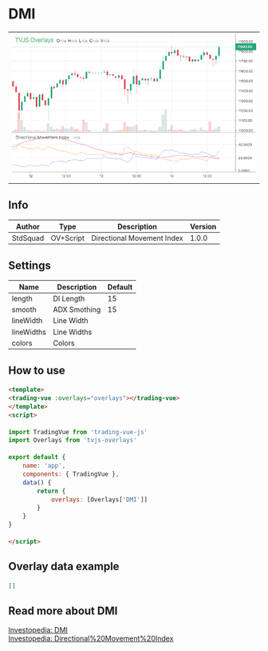 
# DMI

<table><tr><td>
  <img width="800" heigth="480" src="screen.png" alt="screen">
</td></tr></table>

## Info

| Author | Type | Description | Version |
| ------ | ---- | ----------- | ------- |
| StdSquad | OV+Script | Directional Movement Index | 1.0.0 |


## Settings

| Name | Description | Default |
| ---- | ----------- | ------- |
| length | DI Length | 15 |
| smooth | ADX Smothing | 15 |
| lineWidth | Line Width |  |
| lineWidths | Line Widths |  |
| colors | Colors |  |

## How to use

```html
<template>
<trading-vue :overlays="overlays"></trading-vue>
</template>
<script>

import TradingVue from 'trading-vue-js'
import Overlays from 'tvjs-overlays'

export default {
    name: 'app',
    components: { TradingVue },
    data() {
        return {
            overlays: [Overlays['DMI']]
        }
    }
}

</script>

```

## Overlay data example

```json
[]
```

## Read more about DMI

[Investopedia: DMI](https://www.investopedia.com/search?q=DMI)<br>
[Investopedia: Directional%20Movement%20Index](https://www.investopedia.com/search?q=Directional%20Movement%20Index)

